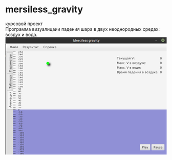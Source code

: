 # mersiless_gravity
курсовой проект</br>
Программа визуалицаии падения шара в двух неоднородных средах: воздух и вода.
![preview](mainWindow.png)
